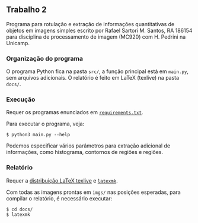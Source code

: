 ## Trabalho 2

Programa para rotulação e extração de informações quantitativas de objetos em imagens simples escrito por Rafael Sartori M. Santos, RA 186154 para disciplina de processamento de imagem (MC920) com H. Pedrini na Unicamp.


### Organização do programa

O programa Python fica na pasta `src/`, a função principal está em `main.py`, sem arquivos adicionais. O relatório é feito em LaTeX (texlive) na pasta `docs/`.


### Execução

Requer os programas enunciados em [`requirements.txt`](../requirements.txt).

Para executar o programa, veja:
```
$ python3 main.py --help
```

Podemos especificar vários parâmetros para extração adicional de informações, como histograma, contornos de regiões e regiões.


### Relatório

Requer a [distribuição LaTeX texlive](https://tug.org/texlive/) e [`latexmk`](https://mg.readthedocs.io/latexmk.html).

Com todas as imagens prontas em `imgs/` nas posições esperadas, para compilar o relatório, é necessário executar:
```
$ cd docs/
$ latexmk
```
